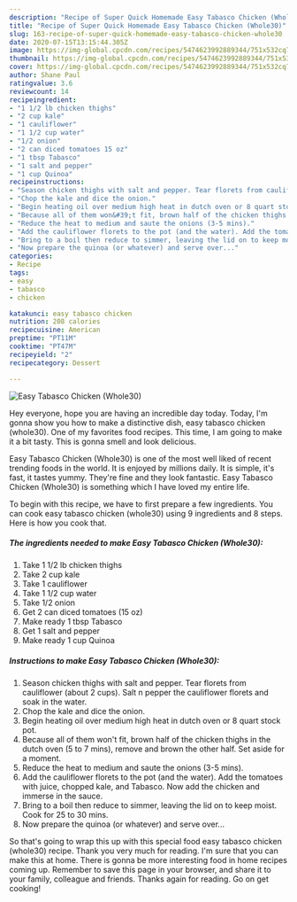 ```yaml
---
description: "Recipe of Super Quick Homemade Easy Tabasco Chicken (Whole30)"
title: "Recipe of Super Quick Homemade Easy Tabasco Chicken (Whole30)"
slug: 163-recipe-of-super-quick-homemade-easy-tabasco-chicken-whole30
date: 2020-07-15T13:15:44.305Z
image: https://img-global.cpcdn.com/recipes/5474623992889344/751x532cq70/easy-tabasco-chicken-whole30-recipe-main-photo.jpg
thumbnail: https://img-global.cpcdn.com/recipes/5474623992889344/751x532cq70/easy-tabasco-chicken-whole30-recipe-main-photo.jpg
cover: https://img-global.cpcdn.com/recipes/5474623992889344/751x532cq70/easy-tabasco-chicken-whole30-recipe-main-photo.jpg
author: Shane Paul
ratingvalue: 3.6
reviewcount: 14
recipeingredient:
- "1 1/2 lb chicken thighs"
- "2 cup kale"
- "1 cauliflower"
- "1 1/2 cup water"
- "1/2 onion"
- "2 can diced tomatoes 15 oz"
- "1 tbsp Tabasco"
- "1 salt and pepper"
- "1 cup Quinoa"
recipeinstructions:
- "Season chicken thighs with salt and pepper. Tear florets from cauliflower (about 2 cups). Salt n pepper the cauliflower florets and soak in the water."
- "Chop the kale and dice the onion."
- "Begin heating oil over medium high heat in dutch oven or 8 quart stock pot."
- "Because all of them won&#39;t fit, brown half of the chicken thighs in the dutch oven (5 to 7 mins), remove and brown the other half. Set aside for a moment."
- "Reduce the heat to medium and saute the onions (3-5 mins)."
- "Add the cauliflower florets to the pot (and the water). Add the tomatoes with juice, chopped kale, and Tabasco. Now add the chicken and immerse in the sauce."
- "Bring to a boil then reduce to simmer, leaving the lid on to keep moist. Cook for 25 to 30 mins."
- "Now prepare the quinoa (or whatever) and serve over..."
categories:
- Recipe
tags:
- easy
- tabasco
- chicken

katakunci: easy tabasco chicken 
nutrition: 208 calories
recipecuisine: American
preptime: "PT11M"
cooktime: "PT47M"
recipeyield: "2"
recipecategory: Dessert

---
```



![Easy Tabasco Chicken (Whole30)](https://img-global.cpcdn.com/recipes/5474623992889344/751x532cq70/easy-tabasco-chicken-whole30-recipe-main-photo.jpg)

Hey everyone, hope you are having an incredible day today. Today, I'm gonna show you how to make a distinctive dish, easy tabasco chicken (whole30). One of my favorites food recipes. This time, I am going to make it a bit tasty. This is gonna smell and look delicious.

Easy Tabasco Chicken (Whole30) is one of the most well liked of recent trending foods in the world. It is enjoyed by millions daily. It is simple, it's fast, it tastes yummy. They're fine and they look fantastic. Easy Tabasco Chicken (Whole30) is something which I have loved my entire life.




To begin with this recipe, we have to first prepare a few ingredients. You can cook easy tabasco chicken (whole30) using 9 ingredients and 8 steps. Here is how you cook that.

##### The ingredients needed to make Easy Tabasco Chicken (Whole30):

1. Take 1 1/2 lb chicken thighs
1. Take 2 cup kale
1. Take 1 cauliflower
1. Take 1 1/2 cup water
1. Take 1/2 onion
1. Get 2 can diced tomatoes (15 oz)
1. Make ready 1 tbsp Tabasco
1. Get 1 salt and pepper
1. Make ready 1 cup Quinoa




##### Instructions to make Easy Tabasco Chicken (Whole30):

1. Season chicken thighs with salt and pepper. Tear florets from cauliflower (about 2 cups). Salt n pepper the cauliflower florets and soak in the water.
1. Chop the kale and dice the onion.
1. Begin heating oil over medium high heat in dutch oven or 8 quart stock pot.
1. Because all of them won&#39;t fit, brown half of the chicken thighs in the dutch oven (5 to 7 mins), remove and brown the other half. Set aside for a moment.
1. Reduce the heat to medium and saute the onions (3-5 mins).
1. Add the cauliflower florets to the pot (and the water). Add the tomatoes with juice, chopped kale, and Tabasco. Now add the chicken and immerse in the sauce.
1. Bring to a boil then reduce to simmer, leaving the lid on to keep moist. Cook for 25 to 30 mins.
1. Now prepare the quinoa (or whatever) and serve over...




So that's going to wrap this up with this special food easy tabasco chicken (whole30) recipe. Thank you very much for reading. I'm sure that you can make this at home. There is gonna be more interesting food in home recipes coming up. Remember to save this page in your browser, and share it to your family, colleague and friends. Thanks again for reading. Go on get cooking!
